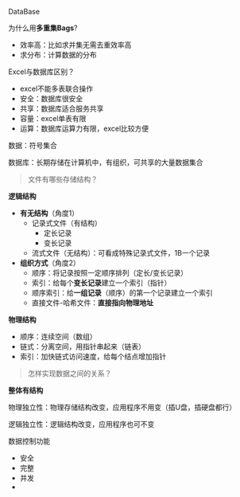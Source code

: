 DataBase

为什么用**多重集Bags**?

+ 效率高：比如求并集无需去重效率高
+ 求分布：计算数据的分布

Excel与数据库区别？

+ excel不能多表联合操作
+ 安全：数据库很安全
+ 共享：数据库适合服务共享
+ 容量：excel单表有限
+ 运算：数据库运算力有限，excel比较方便

数据：符号集合

数据库：长期存储在计算机中，有组织，可共享的大量数据集合

>  文件有哪些存储结构？

**逻辑结构**

+ **有无结构**（角度1）
  + 记录式文件（有结构）
    + 定长记录
    + 变长记录
  + 流式文件（无结构）：可看成特殊记录式文件，1B一个记录
+ **组织方式**（角度2）
  + 顺序：将记录按照一定顺序排列（定长/变长记录）
  + 索引：给每个**变长记录**建立一个索引（指针）
  + 顺序索引：给**一组记录**（顺序）的第一个记录建立一个索引
  + 直接文件-哈希文件：**直接指向物理地址**

**物理结构**

+ 顺序：连续空间（数组）
+ 链式：分离空间，用指针串起来（链表）
+ 索引：加快链式访问速度，给每个结点增加指针

>  怎样实现数据之间的关系？

**整体有结构**

物理独立性：物理存储结构改变，应用程序不用变（插U盘，插硬盘都行）

逻辑独立性：逻辑结构改变，应用程序也可不变

数据控制功能

+ 安全
+ 完整
+ 并发
+ 